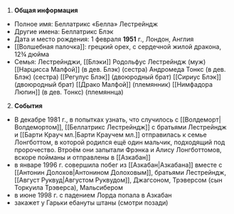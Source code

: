 1. **Общая информация**
 - Полное имя: Беллатрикс «Белла» Лестрейндж
 - Другие имена: Беллатрикс Блэк
 - Дата и место рождения: 1 февраля **1951** г., Лондон, Англия
 - [[Волшебная палочка]]: грецкий орех, с сердечной жилой дракона, 12¾ дюйма
 - Семья: Лестрейнджи, [[Блэки]]
	Родольфус Лестрейндж (муж)
	[[Нарцисса Малфой]] (в дев. Блэк) (сестра)
	Андромеда Тонкс (в дев. Блэк) (сестра)
	[[Регулус Блэк]] (двоюродный брат)
	[[Сириус Блэк]] (двоюродный брат)
	[[Драко Малфой]] (племянник)
	[[Нимфадора Люпин]] (в дев. Тонкс) (племяннца)

2. **События**
 - В декабре 1981 г., в попытках узнать, что случилось с [[Волдеморт|Волдемортом]], [[Беллатрикс Лестрейндж]] с братьями Лестрейндж и [[Барти Крауч мл.|Барти Краучем мл.]] отправилась к семье Лонгботтом, в которой родился ещё один мальчик, подходящий под пророчество. Втроём они запытали Фрэнка и Алису Лонгботтомов, вскоре пойманы и отправлены в [[Азкабан]]
 - в январе 1996 г. совершила побег из [[Азкабан|Азкабана]] вместе с [[Антонин Долохов|Антонином Долоховым]], братьями Лестрейндж, [[Август Руквуд|Августом Руквудом]], Джагсоном, Трэверсом (сын Торкуила Трэверса), Мальсибером
 - в июне 1998 г. с падением Лорда попала в Азкабан
 - закажет у Гарьки ебануты штаны (смотри позади)